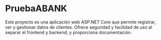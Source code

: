 # PruebaABANK
Este proyecto es una aplicación web ASP.NET Core que permite registrar, ver y gestionar datos de clientes. Ofrece seguridad y facilidad de uso al separar el frontend y backend, y proporciona documentación.
